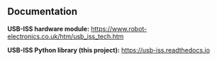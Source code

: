 Documentation
-------------

**USB-ISS hardware module:**
  https://www.robot-electronics.co.uk/htm/usb_iss_tech.htm

**USB-ISS Python library (this project):**
  https://usb-iss.readthedocs.io
